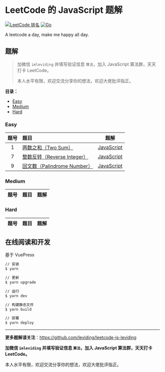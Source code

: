 # LeetCode 的 JavaScript 题解

[![LeetCode 排名](https://img.shields.io/badge/LeviDing-100000+-blue.svg)](https://leetcode-cn.com/u/leviding)
[![Go](https://img.shields.io/badge/JavaScript-ES6-blue.svg)](https://www.javascript.com/)

A leetcode a day, make me happy all day.


## 题解

> 加微信 `imleviding` 并填写验证信息 `算法`，加入 JavaScript 算法群，天天打卡 LeetCode。
>
> 本人水平有限，欢迎交流分享你的想法，欢迎大佬批评指正。


**目录：**

- [Easy](#easy)
- [Medium](#medium)
- [Hard](#hard)


### Easy

|题号|题目|题解|
|:-:|:-|:-:|
| 1 | [两数之和（Two Sum）](https://leetcode-cn.com/problems/two-sum/) | [JavaScript](./docs/easy/1.two-sum/1.two-sum.md) |
| 7 | [整数反转（Reverse Integer）](https://leetcode-cn.com/problems/reverse-integer/) | [JavaScript](./docs/easy/7.reverse-integer/7.reverse-integer.md) |
| 9 | [回文数（Palindrome Number）]() | [JavaScript](./docs/easy/9.palindrome-number/9.palindrome-number.md) |

<!--
|  | []() | [JavaScript](./docs/easy/) |
-->


### Medium

|题号|题目|题解|
|:-:|:-|:-:|


### Hard

|题号|题目|题解|
|:-:|:-|:-:|


## 在线阅读和开发

基于 VuePress

```bash
// 安装
$ yarn

// 更新
$ yarn upgrade

// 运行
$ yarn dev

// 构建静态文件
$ yarn build

// 部署
$ yarn deploy
```

---

**更多题解请关注**：https://github.com/leviding/leetcode-js-leviding

**加微信 `imleviding` 并填写验证信息 `算法`，加入 JavaScript 算法群，天天打卡 LeetCode。**

本人水平有限，欢迎交流分享你的想法，欢迎大佬批评指正。

<!--
![Wechat](https://user-images.githubusercontent.com/26959437/62408120-0ad7ae00-b5f6-11e9-867f-46e496134c83.jpeg)
![WechatGZH](https://user-images.githubusercontent.com/26959437/62408121-15924300-b5f6-11e9-88b5-9dfaef1dc194.jpeg)
-->
